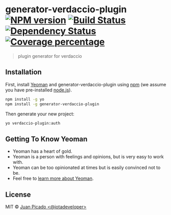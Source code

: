 # generator-verdaccio-plugin [![NPM version][npm-image]][npm-url] [![Build Status][travis-image]][travis-url] [![Dependency Status][daviddm-image]][daviddm-url] [![Coverage percentage][coveralls-image]][coveralls-url]
> plugin generator for verdaccio 

## Installation

First, install [Yeoman](http://yeoman.io) and generator-verdaccio-plugin using [npm](https://www.npmjs.com/) (we assume you have pre-installed [node.js](https://nodejs.org/)).

```bash
npm install -g yo
npm install -g generator-verdaccio-plugin
```

Then generate your new project:

```bash
yo verdaccio-plugin:auth
```

## Getting To Know Yeoman

 * Yeoman has a heart of gold.
 * Yeoman is a person with feelings and opinions, but is very easy to work with.
 * Yeoman can be too opinionated at times but is easily convinced not to be.
 * Feel free to [learn more about Yeoman](http://yeoman.io/).

## License

MIT © [Juan Picado &lt;@jotadeveloper&gt;]()


[npm-image]: https://badge.fury.io/js/generator-verdaccio-plugin.svg
[npm-url]: https://npmjs.org/package/generator-verdaccio-plugin
[travis-image]: https://travis-ci.org/verdaccio/generator-verdaccio-plugin.svg?branch=master
[travis-url]: https://travis-ci.org/verdaccio/generator-verdaccio-plugin
[daviddm-image]: https://david-dm.org/verdaccio/generator-verdaccio-plugin.svg?theme=shields.io
[daviddm-url]: https://david-dm.org/verdaccio/generator-verdaccio-plugin
[coveralls-image]: https://coveralls.io/repos/verdaccio/generator-verdaccio-plugin/badge.svg
[coveralls-url]: https://coveralls.io/r/verdaccio/generator-verdaccio-plugin

